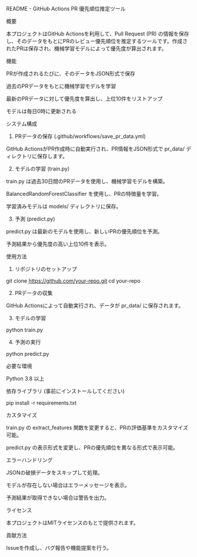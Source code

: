 README - GitHub Actions PR 優先順位推定ツール

概要

本プロジェクトはGitHub Actionsを利用して、Pull Request (PR) の情報を保存し、そのデータをもとにPRのレビュー優先順位を推定するツールです。作成されたPRは保存され、機械学習モデルによって優先度が算出されます。

機能

PRが作成されるたびに、そのデータをJSON形式で保存

過去のPRデータをもとに機械学習モデルを学習

最新のPRデータに対して優先度を算出し、上位10件をリストアップ

モデルは毎日0時に更新される

システム構成

1. PRデータの保存 (.github/workflows/save_pr_data.yml)

GitHub ActionsがPR作成時に自動実行され、PR情報をJSON形式で pr_data/ ディレクトリに保存します。

2. モデルの学習 (train.py)

train.py は過去30日間のPRデータを使用し、機械学習モデルを構築。

BalancedRandomForestClassifier を使用し、PRの特徴量を学習。

学習済みモデルは models/ ディレクトリに保存。

3. 予測 (predict.py)

predict.py は最新のモデルを使用し、新しいPRの優先順位を予測。

予測結果から優先度の高い上位10件を表示。

使用方法

1. リポジトリのセットアップ

git clone https://github.com/your-repo.git
cd your-repo

2. PRデータの収集

GitHub Actionsによって自動実行され、データが pr_data/ に保存されます。

3. モデルの学習

python train.py

4. 予測の実行

python predict.py

必要な環境

Python 3.8 以上

依存ライブラリ (事前にインストールしてください)

pip install -r requirements.txt

カスタマイズ

train.py の extract_features 関数を変更すると、PRの評価基準をカスタマイズ可能。

predict.py の表示形式を変更し、PRの優先順位を異なる形式で表示可能。

エラーハンドリング

JSONの破損データをスキップして処理。

モデルが存在しない場合はエラーメッセージを表示。

予測結果が取得できない場合は警告を出力。

ライセンス

本プロジェクトはMITライセンスのもとで提供されます。

貢献方法

Issueを作成し、バグ報告や機能提案を行う。